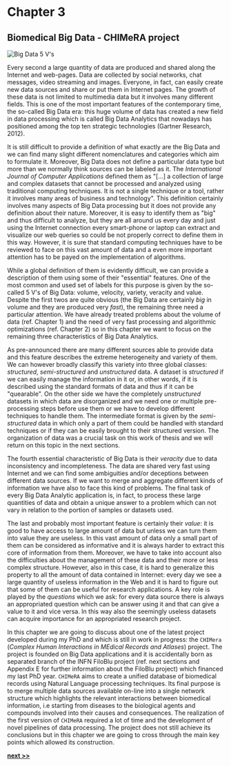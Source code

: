 # Chapter 3
## Biomedical Big Data - CHIMeRA project

![Big Data 5 V's](../../../../img/5v.png)

Every second a large quantity of data are produced and shared along the Internet and web-pages.
Data are collected by social networks, chat messages, video streaming and images.
Everyone, in fact, can easily create new data sources and share or put them in Internet pages.
The growth of these data is not limited to multimedia data but it involves many different fields.
This is one of the most important features of the contemporary time, the so-called Big Data era: this huge volume of data has created a new field in data processing which is called Big Data Analytics that nowadays has positioned among the top ten strategic technologies (Gartner Research, 2012).

It is still difficult to provide a definition of what exactly are the Big Data and we can find many slight different nomenclatures and categories which aim to formulate it.
Moreover, Big Data does not define a particular data type but more than we normally think sources can be labeled as it.
The *International Journal of Computer Applications* defined them as "[...] a collection of large and complex datasets that cannot be processed and analyzed using traditional computing techniques. It is not a single technique or a tool, rather it involves many areas of business and technology".
This definition certainly involves many aspects of Big Data processing but it does not provide any definition about their nature.
Moreover, it is easy to identify them as "big" and thus difficult to analyze, but they are all around us every day and just using the Internet connection every smart-phone or laptop can extract and visualize our web queries so could be not properly correct to define them in this way.
However, it is sure that standard computing techniques have to be reviewed to face on this vast amount of data and a even more important attention has to be payed on the implementation of algorithms.

While a global definition of them is evidently difficult, we can provide a description of them using some of their "essential" features.
One of the most common and used set of labels for this purpose is given by the so-called 5 V's of Big Data: volume, velocity, variety, veracity and value.
Despite the first twos are quite obvious (the Big Data are certainly *big* in volume and they are produced very *fast*), the remaining three need a particular attention.
We have already treated problems about the volume of data (ref. Chapter 1) and the need of very fast processing and algorithmic optimizations (ref. Chapter 2) so in this chapter we want to focus on the remaining three characteristics of Big Data Analytics.

As pre-announced there are many different sources able to provide data and this feature describes the extreme heterogeneity and variety of them.
We can however broadly classify this variety into three global classes: *structured*, *semi-structured* and *unstructured* data.
A dataset is *structured* if we can easily manage the information in it or, in other words, if it is described using the standard formats of data and thus if it can be "quearable".
On the other side we have the completely *unstructured* datasets in which data are disorganized and we need one or multiple pre-processing steps before use them or we have to develop different techniques to handle them.
The intermediate format is given by the *semi-structured* data in which only a part of them could be handled with standard techniques or if they can be easily brought to their structured version.
The organization of data was a crucial task on this work of thesis and we will return on this topic in the next sections.

The fourth essential characteristic of Big Data is their *veracity* due to data inconsistency and incompleteness.
The data are shared very fast using Internet and we can find some ambiguities and/or deceptions between different data sources.
If we want to merge and aggregate different kinds of information we have also to face this kind of problems.
The final task of every Big Data Analytic application is, in fact, to process these large quantities of data and obtain a unique answer to a problem which can not vary in relation to the portion of samples or datasets used.

The last and probably most important feature is certainly their *value*: it is good to have access to large amount of data but unless we can turn them into value they are useless.
In this vast amount of data only a small part of them can be considered as informative and it is always harder to extract this core of information from them.
Moreover, we have to take into account also the difficulties about the management of these data and their more or less complex structure.
However, also in this case, it is hard to generalize this property to all the amount of data contained in Internet: every day we see a large quantity of useless information in the Web and it is hard to figure out that some of them can be useful for research applications.
A key role is played by the *questions* which we ask: for every data source there is always an appropriated question which can be answer using it and that can give a value to it and vice versa.
In this way also the seemingly useless datasets can acquire importance for an appropriated research project.

In this chapter we are going to discuss about one of the latest project developed during my PhD and which is still in work in progress: the `CHIMera` (*Complex Human Interactions in MEdical Records and Atlases*) project.
The project is founded on Big Data applications and it is accidentally born as separated branch of the INFN FiloBlu project (ref. next sections and Appendix E for further information about the FiloBlu project) which financed my last PhD year.
`CHIMeRA` aims to create a unified database of biomedical records using Natural Language processing techniques.
Its final purpose is to merge multiple data sources available on-line into a single network structure which highlights the relevant interactions between biomedical information, i.e starting from diseases to the biological agents and compounds involved into their causes and consequences.
The realization of the first version of `CHIMeRA` required a lot of time and the development of novel pipelines of data processing.
The project does not still achieve its conclusions but in this chapter we are going to cross through the main key points which allowed its construction.

[**next >>**](./CHIMeRA/Intro.md)
